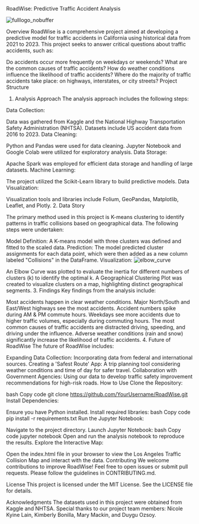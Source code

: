 RoadWise: Predictive Traffic Accident Analysis

![fulllogo_nobuffer](https://github.com/user-attachments/assets/4d301ce8-2658-435c-84fa-c34f4e2af6bb)

Overview
RoadWise is a comprehensive project aimed at developing a predictive model for traffic accidents in California using historical data from 2021 to 2023. This project seeks to answer critical questions about traffic accidents, such as:

Do accidents occur more frequently on weekdays or weekends?
What are the common causes of traffic accidents?
How do weather conditions influence the likelihood of traffic accidents?
Where do the majority of traffic accidents take place: on highways, interstates, or city streets?
Project Structure
1. Analysis Approach
The analysis approach includes the following steps:

Data Collection:

Data was gathered from Kaggle and the National Highway Transportation Safety Administration (NHTSA).
Datasets include US accident data from 2016 to 2023.
Data Cleaning:

Python and Pandas were used for data cleaning.
Jupyter Notebook and Google Colab were utilized for exploratory analysis.
Data Storage:

Apache Spark was employed for efficient data storage and handling of large datasets.
Machine Learning:

The project utilized the Scikit-Learn library to build predictive models.
Data Visualization:

Visualization tools and libraries include Folium, GeoPandas, Matplotlib, Leaflet, and Plotly.
2. Data Story

The primary method used in this project is K-means clustering to identify patterns in traffic collisions based on geographical data. The following steps were undertaken:

Model Definition: A K-means model with three clusters was defined and fitted to the scaled data.
Prediction: The model predicted cluster assignments for each data point, which were then added as a new column labeled "Collisions" in the DataFrame.
Visualization:
![elbow_curve](https://github.com/user-attachments/assets/22f78683-ed0a-4b85-9340-7018591d6b09)

An Elbow Curve was plotted to evaluate the inertia for different numbers of clusters (k) to identify the optimal k.
A Geographical Clustering Plot was created to visualize clusters on a map, highlighting distinct geographical segments.
3. Findings
Key findings from the analysis include:

Most accidents happen in clear weather conditions.
Major North/South and East/West highways see the most accidents.
Accident numbers spike during AM & PM commute hours.
Weekdays see more accidents due to higher traffic volumes, especially during commuting hours.
The most common causes of traffic accidents are distracted driving, speeding, and driving under the influence.
Adverse weather conditions (rain and snow) significantly increase the likelihood of traffic accidents.
4. Future of RoadWise
The future of RoadWise includes:

Expanding Data Collection: Incorporating data from federal and international sources.
Creating a 'Safest Route' App: A trip planning tool considering weather conditions and time of day for safer travel.
Collaboration with Government Agencies: Using our data to develop traffic safety improvement recommendations for high-risk roads.
How to Use
Clone the Repository:

bash
Copy code
git clone https://github.com/YourUsername/RoadWise.git
Install Dependencies:

Ensure you have Python installed.
Install required libraries:
bash
Copy code
pip install -r requirements.txt
Run the Jupyter Notebook:

Navigate to the project directory.
Launch Jupyter Notebook:
bash
Copy code
jupyter notebook
Open and run the analysis notebook to reproduce the results.
Explore the Interactive Map:

Open the index.html file in your browser to view the Los Angeles Traffic Collision Map and interact with the data.
Contributing
We welcome contributions to improve RoadWise! Feel free to open issues or submit pull requests. Please follow the guidelines in CONTRIBUTING.md.

License
This project is licensed under the MIT License. See the LICENSE file for details.

Acknowledgments
The datasets used in this project were obtained from Kaggle and NHTSA.
Special thanks to our project team members: Nicole Kyine Lain, Kimberly Bonilla, Mary Mackin, and Duygu Ozsoy.
